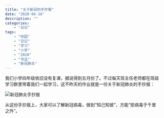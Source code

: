 ```yaml
---
title: "关于新冠的手抄报"
date: "2020-04-16"
description: ""
categories:
    - "日记"
tags:
    - "校园"
    - "日记"
    - "学习"
    - "小学"
    - "2020"
    - "书法"
    - "新冠肺炎"
---
```


我们小学四年级依旧没有复课，据说得到五月份了。不过每天班主任老师都在班级学习群里带着我们一起学习，这不昨天的作业就是一份关于新冠肺炎的手抄报：

![新冠肺炎手抄报](http://image.tonybai.com/img/202004/diary_20200416_01.jpeg)

从这份手抄报上，大家可以了解新冠病毒，做到“知己知彼”，方能“拒病毒于千里之外”。
